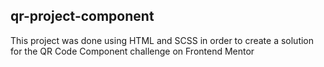## qr-project-component
This project was done using HTML and SCSS in order to create a solution for the QR Code Component challenge on Frontend Mentor
